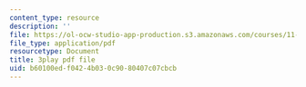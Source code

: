 ```yaml
---
content_type: resource
description: ''
file: https://ol-ocw-studio-app-production.s3.amazonaws.com/courses/11-401-introduction-to-housing-community-and-economic-development-fall-2015/b60100edf0424b030c9080407c07cbcb_uMbkHpyKuWU.pdf
file_type: application/pdf
resourcetype: Document
title: 3play pdf file
uid: b60100ed-f042-4b03-0c90-80407c07cbcb
---
```

